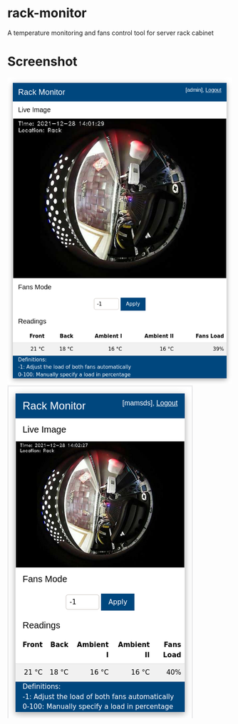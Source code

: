 # rack-monitor
A temperature monitoring and fans control tool for server rack cabinet

# Screenshot

<img src="./images/desktop.png" />
<img src="./images/smartphone.png" />